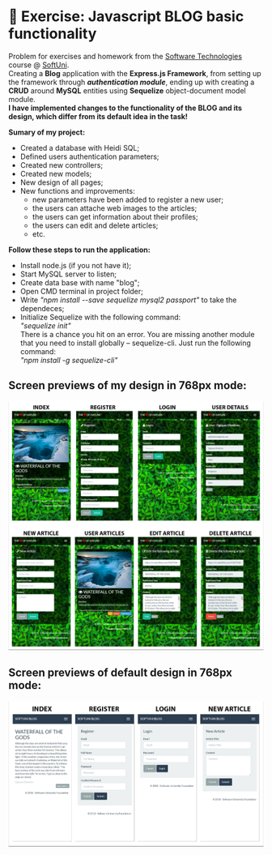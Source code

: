 # :triangular_ruler: Exercise: Javascript BLOG basic functionality

Problem for exercises and homework from the [Software Technologies](https://github.com/OgnyanDD/Software-Technologies) course @ [SoftUni](https://softuni.bg/).<br/>
Creating a **Blog** application with the **Express.js Framework**, from setting up the framework through ***authentication module***, ending up with creating a **CRUD** around **MySQL** entities using **Sequelize** object-document model module.<br/>
**I have implemented changes to the functionality of the BLOG and its design, which differ from its default idea in the task!**<br/>

**Sumary of my project:**
* Created a database with Heidi SQL;
* Defined users authentication parameters;
* Created new controllers;
* Created new models;
* New design of all pages;
* New functions and improvements:
  - new parameters have been added to register a new user;
  - the users can attache web images to the articles;
  - the users can get information about their profiles;
  - the users can edit and delete articles;
  - etc.<br/>
  
**Follow these steps to run the application:**
- Install node.js (if you not have it);
- Start MySQL server to listen;
- Create data base with name "blog";
- Open CMD terminal in project folder;
- Write *"npm install --save sequelize mysql2 passport"* to take the dependeces;<br/>
- Initialize Sequelize with the following command:<br/>
*"sequelize init"*<br/>
There is a chance you hit on an error. You are missing another module that you need to install globally – sequelize-cli. Just run the following command:<br/>
*"npm install -g sequelize-cli"*<br/>

## Screen previews of my design in 768px mode:
![My Design](https://github.com/OgnyanDD/Software-Technologies/blob/master/TF13.%20JAVASCRIPT%20BLOG%20BASIC%20FUNCTIONALITY%20-%20EX%20(BLOG)/pic's/MyDesign.png)
<br/>
## Screen previews of default design in 768px mode:
![Default Design](https://github.com/OgnyanDD/Software-Technologies/blob/master/TF13.%20JAVASCRIPT%20BLOG%20BASIC%20FUNCTIONALITY%20-%20EX%20(BLOG)/pic's/DefaultDesign.png)
